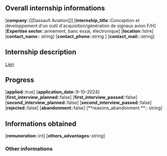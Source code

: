 ## Overall internship informations
[**company**::[[Dassault Aviation]]]
[**internship_title**::Conception et développement d'un outil d'acquisition/génération de signaux avion F/H]
[**Expertise sector**::armement, banc essai, électronique]
[**location**::Istre]
[**contact_name**:: string]
[**contact_phone**::string ]
[**contact_mail:**::string]
## Internship description
[Lien](https://carriere.dassault-aviation.com/offre-de-emploi/emploi-conception-et-developpement-d-un-outil-d-acquisition-generation-de-signaux-avion-f-h_13335.aspx#ancrecontenu)

## Progress
[**applied**::true]
[**application_date**::9-10-2024]
[**first_interview_planned**::false]
[**first_interview_passed**::false]
[**second_interview_planned**::false]
[**second_interview_passed**::false]
[**rejected**::false]
[**abandonment**::false]
[**reasons_abandonment **:: string]

## Informations obtained
[**remuneration**::int]
[**others_advantages**::string]


### Other informations